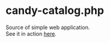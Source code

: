 # candy-catalog.php
Source of simple web application.<br>
See it in action [here](http://dirbeer203.c1.biz/candy-catalog).
